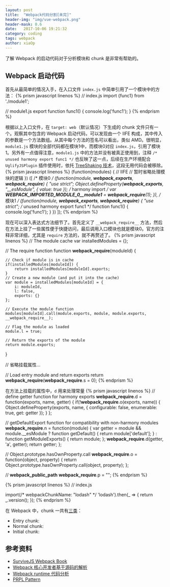 ```yaml
---
layout: post
title:  "Webpack代码分割[未完]"
header-img: "img/vue-webpack.png"
header-mask: 0.6
date:   2017-10-06 19:21:32
category: coding
tags: webpack
author: xiaOp
---
```


了解 Webpack 的启动代码对于分析模块和 chunk 是非常有帮助的。

## Webpack 启动代码

首先从最简单的情况入手，在入口文件 `index.js` 中简单引用了一个模块中的方法：
{% prism javascript linenos %}
// index.js
import {func1} from './module1';

// module1.js
export function func1() {
    console.log('func1');
}
{% endprism %}

根据以上入口文件，在 `target: web`（默认情况）下生成的 chunk 文件只有一个。观察其中包含的 Webpack 启动代码，可以发现由一个 IIFE 构成，其中传入的参数是一个方法数组。从其中每个方法的签名可以看出，类似 AMD。很明显，`module1.js` 模块的全部代码都在模块1中，而模块0对应 `index.js`，引用了模块1。另外有一点值得注意，`module1.js` 中的方法并没有被真正使用到，注释 `/* unused harmony export func1 */` 也反映了这一点，后续在生产环境配合 `UglifyJSPlugin` 插件使用时，依托 [TreeShaking 技术](https://doc.webpack-china.org/guides/tree-shaking/)，这段无用代码会被移除。
{% prism javascript linenos %}
(function(modules) { // IIFE
 	// 暂时省略处理模块的逻辑
})
([
/* 模块0 */
(function(module, __webpack_exports__, __webpack_require__) {
    "use strict";
    Object.defineProperty(__webpack_exports__, "__esModule", { value: true });
    /* harmony import */
    var __WEBPACK_IMPORTED_MODULE_0__module1__ = __webpack_require__(1);
}),
/* 模块1 */
(function(module, __webpack_exports__, __webpack_require__) {
    "use strict";
    /* unused harmony export func1 */
    function func1() {
        console.log('func1');
    }
})
]);
{% endprism %}

现在可以深入表达式方法细节了。首先定义了 `__webpack_require__` 方法，然后在方法上挂了一些属性便于快捷访问，最后调用入口模块也就是模块0。官方的注释非常详细，尤其是 `require` 方法的，就不再赘述了。
{% prism javascript linenos %}
// The module cache
var installedModules = {};

// The require function
function __webpack_require__(moduleId) {

    // Check if module is in cache
    if(installedModules[moduleId]) {
        return installedModules[moduleId].exports;
    }
    // Create a new module (and put it into the cache)
    var module = installedModules[moduleId] = {
        i: moduleId,
        l: false,
        exports: {}
    };

    // Execute the module function
    modules[moduleId].call(module.exports, module, module.exports, __webpack_require__);

    // Flag the module as loaded
    module.l = true;

    // Return the exports of the module
    return module.exports;
}

// 省略挂载属性...

// Load entry module and return exports
return __webpack_require__(__webpack_require__.s = 0);
{% endprism %}

在方法上挂载的属性中，`d` 用来处理常量
{% prism javascript linenos %}
// define getter function for harmony exports
__webpack_require__.d = function(exports, name, getter) {
    if(!__webpack_require__.o(exports, name)) {
        Object.defineProperty(exports, name, {
            configurable: false,
            enumerable: true,
            get: getter
        });
    }
};

// getDefaultExport function for compatibility with non-harmony modules
__webpack_require__.n = function(module) {
    var getter = module && module.__esModule ?
        function getDefault() { return module['default']; } :
        function getModuleExports() { return module; };
    __webpack_require__.d(getter, 'a', getter);
    return getter;
};

// Object.prototype.hasOwnProperty.call
__webpack_require__.o = function(object, property) { return Object.prototype.hasOwnProperty.call(object, property); };

// __webpack_public_path__
__webpack_require__.p = "";
{% endprism %}

{% prism javascript linenos %}
// index.js

import(/* webpackChunkName: "lodash" */ 'lodash').then(_ => {
    return _.version();
});
{% endprism %}

在 Webpack 中，chunk 一共有[三类](https://survivejs.com/webpack/building/bundle-splitting/#chunk-types-in-webpack)：
* Entry chunk:
* Normal chunk:
* Initial chunk:

## 参考资料

* [SurviveJS Webpack Book](https://survivejs.com/webpack/building/bundle-splitting/)
* [Webpack 核心开发者基于源码的解析](https://github.com/TheLarkInn/artsy-webpack-tour)
* [Webpack runtime 代码分析](https://github.com/lcxfs1991/blog/issues/14)
* [PRPL Pattern](https://developers.google.com/web/fundamentals/performance/prpl-pattern/)
